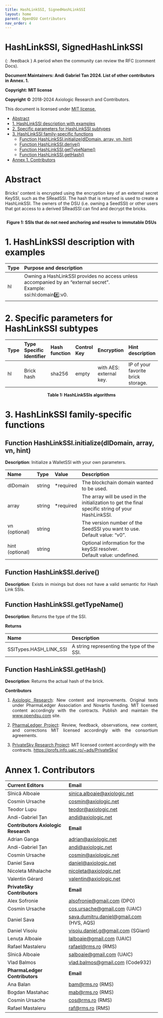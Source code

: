 ```yaml
---
title: HashLinkSSI, SignedHashLinkSSI 
layout: home
parent: OpenDSU Contributors
nav_order: 4
---
```



# **HashLinkSSI, SignedHashLinkSSI**

{: .feedback }
A period when the community can review the RFC (comment Docs).


**Document Maintainers: Andi Gabriel Tan 2024. List of other contributors in Annex. 1.**

**Copyright: MIT license**

 **Copyright** © 2018-2024 Axiologic Research and Contributors.

This document is licensed under [MIT license.](https://en.wikipedia.org/wiki/MIT_License)

<!-- TOC -->
* [Abstract](#abstract)
* [1. HashLinkSSI description with examples](#1-hashlinkssi-description-with-examples)
* [2. Specific parameters for HashLinkSSI subtypes](#2-specific-parameters-for-hashlinkssi-subtypes)
* [3. HashLinkSSI family-specific functions](#3-hashlinkssi-family-specific-functions)
  * [Function HashLinkSSI.initialize(dlDomain, array, vn, hint)](#function-hashlinkssiinitializedldomain-array-vn-hint)
  * [Function HashLinkSSI.derive()](#function-hashlinkssiderive)
  * [Function HashLinkSSI.getTypeName()](#function-hashlinkssigettypename)
  * [Function HashLinkSSI.getHash()](#function-hashlinkssigethash)
* [Annex 1. Contributors](#annex-1-contributors)
<!-- TOC -->

# Abstract
<p style='text-align: justify;'>Bricks’ content is encrypted using the encryption key of an external secret KeySSI, such as the SReadSSI. The hash that is returned is used to create a HashLinkSSI. The owners of the DSU (i.e. owning a SeedSSI) or other users that got access to a derived SReadSSI can find and decrypt the bricks.
</p>

<div style="text-align:center;">
    <img alt="" src="" class="imgMain" style="max-width: 69%; margin-left: 0px;"/>
    <p><b>Figure 1: SSIs that do not need anchoring and resolve to immutable DSUs</b></p>
</div>


# 1. HashLinkSSI description with examples

| **Type** | **Purpose and description**                                                                                                        |
|:---------|:-----------------------------------------------------------------------------------------------------------------------------------|
| hl       | Owning a HashLinkSSI provides no access unless accompanied by an “external secret”. <br/>  Example: <br/> ssi:hl:domain:hash::v0.  |


# 2. Specific parameters for HashLinkSSI subtypes

| **Type** | **Type Specific Identifier**  | **Hash function** | **Control Key** | **Encryption**           | **Hint description**                 |
|:---------|:------------------------------|:------------------|:----------------|:-------------------------|:-------------------------------------|
| hl       | Brick hash                    | sha256            | empty           | with AES: external key.  | IP of your favorite  brick storage.  |

<p style="text-align:center"> <b>Table 1: HashLinkSSIs algorithms</b></p>


# 3. HashLinkSSI family-specific functions

## Function HashLinkSSI.initialize(dlDomain, array, vn, hint)
**Description**: Initialize a WalletSSI with your own parameters.


| **Name**         | **Type**  | **Value**  | **Description**                                                                                     |
|:-----------------|:----------|:-----------|:----------------------------------------------------------------------------------------------------|
| dlDomain         | string    | *required  | The blockchain domain wanted to be used.                                                            |
| array            | string    | *required  | The array will be used in the initialization to get the final specific string of your HashLinkSSI.  |
| vn (optional)    | string    |            | The version number of the SeedSSI you want to use.  <br/> Default value: “v0”.                      |
| hint (optional)  | string    |            | Optional information for the keySSI resolver. <br/> Default value: undefined.                       |


## Function HashLinkSSI.derive()

<p style='text-align: justify;'><b>Description</b>: Exists in mixings but does not have a valid semantic for Hash Link SSIs.
</p>

## Function HashLinkSSI.getTypeName()

**Description**: Returns the type of the SSI.

**Returns**

| **Name**               | **Description**                            |
|:-----------------------|:-------------------------------------------|
| SSITypes.HASH_LINK_SSI | A string representing the type of the SSI. |


## Function HashLinkSSI.getHash()

**Description**: Returns the actual hash of the brick.



**Contributors**


1. <p style='text-align: justify;'><a href="www.axiologic.net">Axiologic Research</a>: New content and improvements. Original texts under PharmaLedger Association and Novartis funding. MIT licensed content accordingly with the contracts. Publish and maintain the <a href="www.opendsu.com">www.opendsu.com</a> site.

2. <p style='text-align: justify;'><a href="www.pharmaledger.eu">PharmaLedger Project</a>: Review, feedback, observations, new content, and corrections MIT licensed accordingly with the consortium agreements.


3. <a href="www.privatesky.xyz">PrivateSky Research Project</a>: MIT licensed content accordingly with the contracts. https://profs.info.uaic.ro/~ads/PrivateSky/


# Annex 1. Contributors

| **Current Editors**                  | **Email**                                |
|:-------------------------------------|:-----------------------------------------|
| Sînică Alboaie                       | sinica.alboaie@axiologic.net             |
| Cosmin Ursache                       | cosmin@axiologic.net                     |
| Teodor Lupu                          | teodor@axiologic.net                     |
| Andi-Gabriel Țan                     | andi@axiologic.net                       |
| **Contributors Axiologic Research**  | **Email**                                |
| Adrian Ganga                         | adrian@axiologic.net                     |
| Andi-Gabriel Țan                     | andi@axiologic.net                       |
| Cosmin Ursache                       | cosmin@axiologic.net                     |
| Daniel Sava                          | daniel@axiologic.net                     |
| Nicoleta Mihalache                   | nicoleta@axiologic.net                   |
| Valentin Gérard                      | valentin@axiologic.net                   |
| **PrivateSky Contributors**          | **Email**                                |
| Alex Sofronie                        | alsofronie@gmail.com (DPO)               |
| Cosmin Ursache                       | cos.ursache@gmail.com (UAIC)             |
| Daniel Sava                          | sava.dumitru.daniel@gmail.com (HVS, AQS) |
| Daniel Visoiu                        | visoiu.daniel.g@gmail.com (SGiant)       |
| Lenuța Alboaie                       | lalboaie@gmail.com (UAIC)                |
| Rafael Mastaleru                     | rafael@rms.ro (RMS)                      |
| Sînică Alboaie                       | salboaie@gmail.com (UAIC)                |
| Vlad Balmos                          | vlad.balmos@gmail.com (Code932)          |
| **PharmaLedger Contributors**        | **Email**                                |
| Ana Balan                            | bam@rms.ro (RMS)                         |
| Bogdan Mastahac                      | mab@rms.ro (RMS)                         |
| Cosmin Ursache                       | cos@rms.ro (RMS)                         |
| Rafael Mastaleru                     | raf@rms.ro (RMS)                         |


